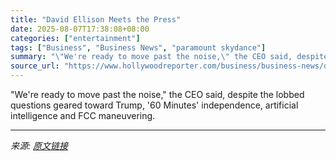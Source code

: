 ```yaml
---
title: "David Ellison Meets the Press"
date: 2025-08-07T17:38:08+08:00
categories: ["entertainment"]
tags: ["Business", "Business News", "paramount skydance"]
summary: "\"We're ready to move past the noise,\" the CEO said, despite the lobbed questions geared toward Trump, '60 Minutes' independence, artificial intelligence and FCC maneuvering."
source_url: "https://www.hollywoodreporter.com/business/business-news/david-ellison-paramount-skydance-1236339514/"
---
```


"We're ready to move past the noise," the CEO said, despite the lobbed questions geared toward Trump, '60 Minutes' independence, artificial intelligence and FCC maneuvering.

---

*来源: [原文链接](https://www.hollywoodreporter.com/business/business-news/david-ellison-paramount-skydance-1236339514/)*
